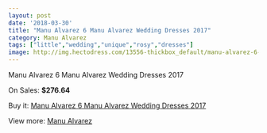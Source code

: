 ```yaml
---
layout: post
date: '2018-03-30'
title: "Manu Alvarez 6 Manu Alvarez Wedding Dresses 2017"
category: Manu Alvarez
tags: ["little","wedding","unique","rosy","dresses"]
image: http://img.hectodress.com/13556-thickbox_default/manu-alvarez-6-manu-alvarez-wedding-dresses-2013.jpg
---
```

Manu Alvarez 6 Manu Alvarez Wedding Dresses 2017

On Sales: **$276.64**
<a href="https://www.hectodress.com/manu-alvarez/6550-manu-alvarez-6-manu-alvarez-wedding-dresses-2013.html"><amp-img layout="responsive" width="600" height="600" src="//img.hectodress.com/13556-thickbox_default/manu-alvarez-6-manu-alvarez-wedding-dresses-2013.jpg" alt="Manu Alvarez 6 Manu Alvarez Wedding Dresses 2017 0" /></a>
<a href="https://www.hectodress.com/manu-alvarez/6550-manu-alvarez-6-manu-alvarez-wedding-dresses-2013.html"><amp-img layout="responsive" width="600" height="600" src="//img.hectodress.com/13557-thickbox_default/manu-alvarez-6-manu-alvarez-wedding-dresses-2013.jpg" alt="Manu Alvarez 6 Manu Alvarez Wedding Dresses 2017 1" /></a>

Buy it: [Manu Alvarez 6 Manu Alvarez Wedding Dresses 2017](https://www.hectodress.com/manu-alvarez/6550-manu-alvarez-6-manu-alvarez-wedding-dresses-2013.html "Manu Alvarez 6 Manu Alvarez Wedding Dresses 2017")

View more: [Manu Alvarez](https://www.hectodress.com/111-manu-alvarez "Manu Alvarez")